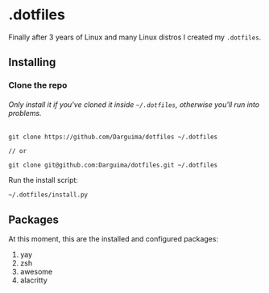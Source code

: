 # .dotfiles

Finally after 3 years of Linux and many Linux distros I created my `.dotfiles`.

## Installing

### Clone the repo

###### Only install it if you've cloned it inside `~/.dotfiles`, otherwise you'll run into problems.

```
git clone https://github.com/Darguima/dotfiles ~/.dotfiles

// or

git clone git@github.com:Darguima/dotfiles.git ~/.dotfiles
```

Run the install script:

```
~/.dotfiles/install.py
```

## Packages

At this moment, this are the installed and configured packages:

1) yay
2) zsh
3) awesome
3) alacritty
